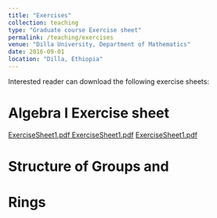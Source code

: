 ```yaml
---
title: "Exercises"
collection: teaching
type: "Graduate course Exercise sheet"
permalink: /teaching/exercises
venue: "Dilla University, Department of Mathematics"
date: 2016-09-01
location: "Dilla, Ethiopia"
---
```


Interested reader can download the following exercise sheets:

Algebra I Exercise sheet 
======
<a href="https://dkboku.github.io/files/ExSheet1.pdf"> ExerciseSheet1.pdf </a>
<a href="https://dkboku.github.io/files/ExSheet2.pdf"> ExerciseSheet1.pdf</a>
<a href="https://dkboku.github.io/files/ExSheet3.pdf"> ExerciseSheet1.pdf </a>

Structure of Groups and 
======

Rings
======
